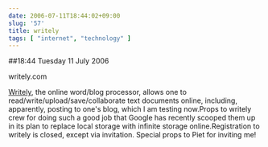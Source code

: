 ```yaml
---
date: 2006-07-11T18:44:02+09:00
slug: '57'
title: writely
tags: [ "internet", "technology" ]
---
```


##18:44 Tuesday 11 July 2006

writely.com


[Writely](http://writely.com), the online word/blog processor, allows one to read/write/upload/save/collaborate text documents online, including, apparently, posting to one's blog, which I am testing now.Props to writely crew for doing such a good job that Google has recently scooped them up in its plan to replace local storage with infinite storage online.Registration to writely is closed, except via invitation.  Special props to Piet for inviting me!



